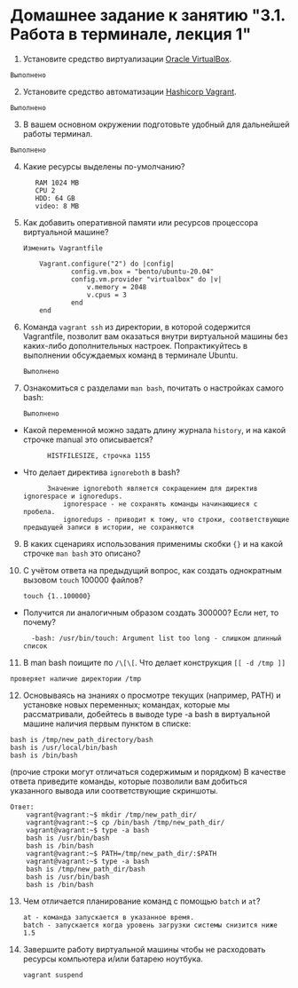 # Домашнее задание к занятию "3.1. Работа в терминале, лекция 1"



1.   Установите средство виртуализации [Oracle VirtualBox](https://www.virtualbox.org/).
		
	Выполнено	
2.   Установите средство автоматизации [Hashicorp Vagrant](https://www.vagrantup.com/).

	Выполнено
3.   В вашем основном окружении подготовьте удобный для дальнейшей работы терминал. 
		
	Выполнено
4.   Какие ресурсы выделены по-умолчанию?

			RAM 1024 MB
			CPU 2
			HDD: 64 GB
			video: 8 MB


5.  Как добавить оперативной памяти или ресурсов процессора виртуальной машине?

		Изменить Vagrantfile 

			Vagrant.configure("2") do |config|
					config.vm.box = "bento/ubuntu-20.04"
					config.vm.provider "virtualbox" do |v|
						v.memory = 2048
						v.cpus = 3
					end
			end
6.  Команда `vagrant ssh` из директории, в которой содержится Vagrantfile, позволит вам оказаться внутри виртуальной машины без каких-либо дополнительных настроек. Попрактикуйтесь в выполнении обсуждаемых команд в терминале Ubuntu.

		Выполнено
    
8.  Ознакомиться с разделами `man bash`, почитать о настройках самого bash:

		Выполнено
- Какой переменной можно задать длину журнала `history`, и на какой строчке manual это описывается?
    
			HISTFILESIZE, строчка 1155
- Что делает директива `ignoreboth` в bash?
   
			Значение ignoreboth является сокращением для директив ignorespace и ignoredups.
             	ignorespace - не сохранять команды начинающиеся с пробела. 
   			 	ignoredups - приводит к тому, что строки, соответствующие предыдущей записи в истории, не сохраняются
9. В каких сценариях использования применимы скобки `{}` и на какой строчке `man bash` это описано?


10.  С учётом ответа на предыдущий вопрос, как создать однократным вызовом `touch` 100000 файлов? 
		
		 touch {1..100000}
- Получится ли аналогичным образом создать 300000? Если нет, то почему?
  	
	 	-bash: /usr/bin/touch: Argument list too long - слишком длинный список 
		
11.  В man bash поищите по `/\[\[`. Что делает конструкция `[[ -d /tmp ]]`
    	      
	проверяет наличие директории /tmp

12.  Основываясь на знаниях о просмотре текущих (например, PATH) и установке новых переменных; командах, которые мы рассматривали, добейтесь в выводе type -a bash в виртуальной машине наличия первым пунктом в списке:

	bash is /tmp/new_path_directory/bash
	bash is /usr/local/bin/bash
	bash is /bin/bash

(прочие строки могут отличаться содержимым и порядком) В качестве ответа приведите команды, которые позволили вам добиться указанного вывода или соответствующие скриншоты.

	Ответ:
		vagrant@vagrant:~$ mkdir /tmp/new_path_dir/
		vagrant@vagrant:~$ cp /bin/bash /tmp/new_path_dir/
		vagrant@vagrant:~$ type -a bash
		bash is /usr/bin/bash
		bash is /bin/bash
		vagrant@vagrant:~$ PATH=/tmp/new_path_dir/:$PATH
		vagrant@vagrant:~$ type -a bash
		bash is /tmp/new_path_dir/bash
		bash is /usr/bin/bash
		bash is /bin/bash
		
13. Чем отличается планирование команд с помощью `batch` и `at`?

		at - команда запускается в указанное время.
		batch - запускается когда уровень загрузки системы снизится ниже 1.5
    
14. Завершите работу виртуальной машины чтобы не расходовать ресурсы компьютера и/или батарею ноутбука.

		vagrant suspend

